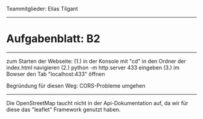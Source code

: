 Teammitglieder: Elias Tilgant

---

Aufgabenblatt: B2
=================

--------------------
zum Starten der Webseite:
    (1.) in der Konsole mit "cd" in den Ordner der index.html navigieren
    (2.) python -m http.server 433 eingeben
    (3.) im Bowser den Tab "localhost:433" öffnen

Begründung für diesen Weg: CORS-Probleme umgehen

---------------

Die OpenStreetMap taucht nicht in der Api-Dokumentation auf, da wir für diese das "leaflet" Framework genutzt haben.
